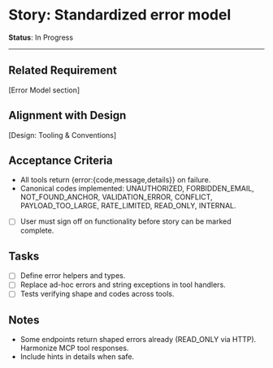 # Story: Standardized error model

**Status**: In Progress

---

## Related Requirement

[Error Model section]

## Alignment with Design

[Design: Tooling & Conventions]

## Acceptance Criteria

- All tools return {error:{code,message,details}} on failure.
- Canonical codes implemented: UNAUTHORIZED, FORBIDDEN_EMAIL, NOT_FOUND_ANCHOR, VALIDATION_ERROR, CONFLICT, PAYLOAD_TOO_LARGE, RATE_LIMITED, READ_ONLY, INTERNAL.
- [ ] User must sign off on functionality before story can be marked complete.

## Tasks

- [ ] Define error helpers and types.
- [ ] Replace ad-hoc errors and string exceptions in tool handlers.
- [ ] Tests verifying shape and codes across tools.

## Notes

- Some endpoints return shaped errors already (READ_ONLY via HTTP). Harmonize MCP tool responses.
- Include hints in details when safe.
